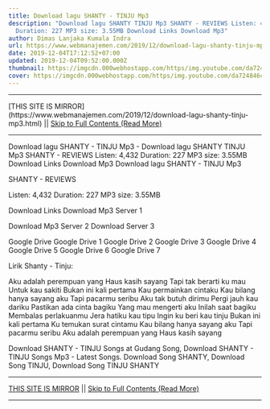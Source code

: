 ```yaml
---
title: Download lagu SHANTY - TINJU Mp3
description: "Download lagu SHANTY TINJU Mp3 SHANTY - REVIEWS Listen: 4,432
  Duration: 227 MP3 size: 3.55MB Download Links Download Mp3"
author: Dimas Lanjaka Kumala Indra
url: https://www.webmanajemen.com/2019/12/download-lagu-shanty-tinju-mp3.html
date: 2019-12-04T17:12:52+07:00
updated: 2019-12-04T09:52:00.000Z
thumbnail: https://imgcdn.000webhostapp.com/https/img.youtube.com/da724846cb23e7f1c01a0da3e1994b0e.jpeg
cover: https://imgcdn.000webhostapp.com/https/img.youtube.com/da724846cb23e7f1c01a0da3e1994b0e.jpeg
---
```


<hr/> [THIS SITE IS MIRROR](https://www.webmanajemen.com/2019/12/download-lagu-shanty-tinju-mp3.html) || <a href="https://www.webmanajemen.com/2019/12/download-lagu-shanty-tinju-mp3.html" rel="follow" class="button" id="read-more">Skip to Full Contents (Read More)</a> <hr/> Download lagu SHANTY - TINJU Mp3 - Download lagu SHANTY TINJU Mp3 SHANTY - REVIEWS Listen: 4,432 Duration: 227 MP3 size: 3.55MB Download Links Download Mp3 Download lagu SHANTY - TINJU Mp3

  SHANTY - REVIEWS 

  Listen: 4,432 
  Duration: 227 
  MP3 size: 3.55MB 

  Download Links 
  Download Mp3 Server 1 

  Download Mp3 Server 2 
  Download Server 3 


  Google Drive   Google Drive 1 
  Google Drive 2 
  Google Drive 3 
  Google Drive 4 
  Google Drive 5 
  Google Drive 6 
  Google Drive 7 


                             
Lirik Shanty - Tinju:
                             
 Aku adalah perempuan yang 
 Haus kasih sayang 
 Tapi tak berarti ku mau 
 Untuk kau sakiti 
 Bukan ini kali pertama 
 Kau permainkan cintaku 
 Kau bilang hanya sayang aku 
 Tapi pacarmu seribu 
 Aku tak butuh dirimu 
 Pergi jauh kau dariku 
 Pastikan ada cinta bagiku 
 Yang mau mengerti aku 
 Inilah saat bagiku 
 Membalas perlakuanmu 
 Jera hatiku kau tipu 
 Ingin ku beri kau tinju 
 Bukan ini kali pertama 
 Ku temukan surat cintamu 
 Kau bilang hanya sayang aku 
 Tapi pacarmu seribu 
 Aku adalah perempuan yang 
 Haus kasih sayang 
                         
  Download SHANTY - TINJU Songs at Gudang Song, Download SHANTY - TINJU Songs Mp3 - Latest Songs.  Download Song SHANTY, Download Song TINJU, Download Song TINJU SHANTY <hr/> [THIS SITE IS MIRROR](https://www.webmanajemen.com/2019/12/download-lagu-shanty-tinju-mp3.html) || <a href="https://www.webmanajemen.com/2019/12/download-lagu-shanty-tinju-mp3.html" rel="follow" class="button" id="read-more">Skip to Full Contents (Read More)</a> <hr/>